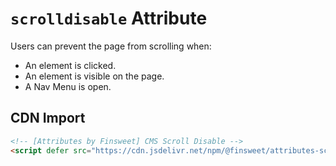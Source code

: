 # `scrolldisable` Attribute

Users can prevent the page from scrolling when:

- An element is clicked.
- An element is visible on the page.
- A Nav Menu is open.

## CDN Import

```html
<!-- [Attributes by Finsweet] CMS Scroll Disable -->
<script defer src="https://cdn.jsdelivr.net/npm/@finsweet/attributes-scrolldisable@1/scrolldisable.js"></script>
```
